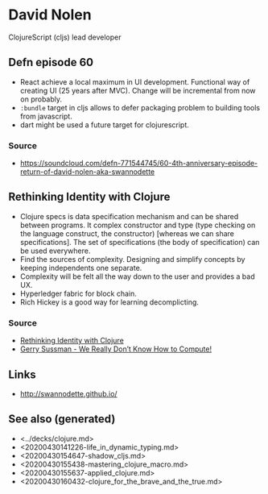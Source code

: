 # David Nolen

ClojureScript (cljs) lead developer


## Defn episode 60

-   React achieve a local maximum in UI development. Functional way of creating UI (25 years after MVC). Change will be incremental from now on probably.
-   `:bundle` target in cljs allows to defer packaging problem to building tools from javascript.
-   dart might be used a future target for clojurescript.


### Source

-   <https://soundcloud.com/defn-771544745/60-4th-anniversary-episode-return-of-david-nolen-aka-swannodette>


## Rethinking Identity with Clojure

-   Clojure specs is data specification mechanism and can be shared between programs. It complex constructor and type (type checking on the language construct, the constructor) [whereas we can share specifications]. The set of specifications (the body of specification) can be used everywhere.
-   Find the sources of complexity. Designing and simplify concepts by keeping independents one separate.
-   Complexity will be felt all the way down to the user and provides a bad UX.
-   Hyperledger fabric for block chain.
-   Rich Hickey is a good way for learning decomplicting.


### Source

-   [Rethinking Identity with Clojure](https://www.youtube.com/watch?v=77b47P8EpfA)
-   [Gerry Sussman - We Really Don&rsquo;t Know How to Compute!](https://www.youtube.com/watch?v=O3tVctB_VSU)


## Links

-   <http://swannodette.github.io/>


## See also (generated)

-   <../decks/clojure.md>
-   <20200430141226-life_in_dynamic_typing.md>
-   <20200430154647-shadow_cljs.md>
-   <20200430155438-mastering_clojure_macro.md>
-   <20200430155637-applied_clojure.md>
-   <20200430160432-clojure_for_the_brave_and_the_true.md>
